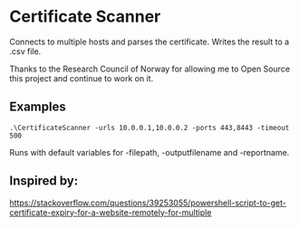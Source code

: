# Certificate Scanner

Connects to multiple hosts and parses the certificate. Writes the result to a .csv file.  

Thanks to the Research Council of Norway for allowing me to Open Source this project and continue to work on it. 

## Examples
`.\CertificateScanner -urls 10.0.0.1,10.0.0.2 -ports 443,8443 -timeout 500`

Runs with default variables for -filepath, -outputfilename and -reportname.

## Inspired by:
https://stackoverflow.com/questions/39253055/powershell-script-to-get-certificate-expiry-for-a-website-remotely-for-multiple